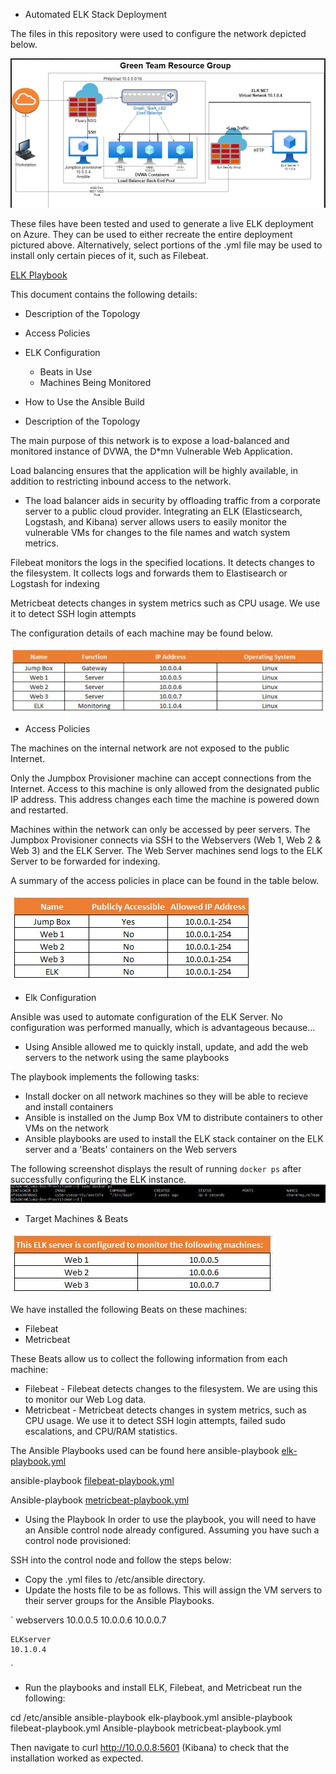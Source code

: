 ﻿* Automated ELK Stack Deployment


The files in this repository were used to configure the network depicted below.

<img src="https://github.com/pjglorioso/Cyber-Security-Project/blob/main/GreenTeamResourceELK%20Stack.JPG">

These files have been tested and used to generate a live ELK deployment on Azure. They can be used to either recreate the entire deployment pictured above. Alternatively, select portions of the .yml file may be used to install only certain pieces of it, such as Filebeat.


[ELK Playbook](https://github.com/pjglorioso/Cyber-Security-Project/blob/main/ELK%20PB.txt)


This document contains the following details:
* Description of the Topology
* Access Policies
* ELK Configuration
  * Beats in Use
  * Machines Being Monitored
* How to Use the Ansible Build




* Description of the Topology


The main purpose of this network is to expose a load-balanced and monitored instance of DVWA, the D*mn Vulnerable Web Application.


Load balancing ensures that the application will be highly available, in addition to restricting inbound access to the network.
- The load balancer aids in security by offloading traffic from a corporate server to a public cloud provider. 
Integrating an ELK (Elasticsearch, Logstash, and Kibana) server allows users to easily monitor the vulnerable VMs for changes to the file names and watch system metrics.


Filebeat monitors the logs in the specified locations. It detects changes to the filesystem. It collects logs and forwards them to Elastisearch or Logstash for indexing


Metricbeat detects changes in system metrics such as CPU usage. We use it to detect SSH login attempts


The configuration details of each machine may be found below.

<img src="https://github.com/pjglorioso/Cyber-Security-Project/blob/main/configurationDetailsofEachMachine.JPG">


* Access Policies


The machines on the internal network are not exposed to the public Internet. 


Only the Jumpbox Provisioner machine can accept connections from the Internet. Access to this machine is only allowed from the designated public IP address. This address changes each time the machine is powered down and restarted. 


Machines within the network can only be accessed by peer servers. The Jumpbox Provisioner connects via SSH to the Webservers (Web 1, Web 2 & Web 3) and the ELK Server. The Web Server machines send logs to the ELK Server to be forwarded for indexing.


A summary of the access policies in place can be found in the table below.
  
<img src="https://github.com/pjglorioso/Cyber-Security-Project/blob/main/AccessPolicyconfigImage.JPG">


*  Elk Configuration


Ansible was used to automate configuration of the ELK Server. No configuration was performed manually, which is advantageous because...
* Using Ansible allowed me to quickly install, update, and add the web servers to the network using the same playbooks


The playbook implements the following tasks:
* Install docker on all network machines so they will be able to recieve and install containers
* Ansible is installed on the Jump Box VM to distribute containers to other VMs on the network
* Ansible playbooks are used to install the ELK stack container on the ELK server and a 'Beats' containers on the Web servers


The following screenshot displays the result of running `docker ps` after successfully configuring the ELK instance.
<img src="https://github.com/pjglorioso/Cyber-Security-Project/blob/main/Screenshot%20of%20Docker%20ps.JPG">  

* Target Machines & Beats
<img src="https://github.com/pjglorioso/Cyber-Security-Project/blob/main/TargetMachinesForBeats.JPG">


We have installed the following Beats on these machines:


* Filebeat
* Metricbeat


These Beats allow us to collect the following information from each machine:


* Filebeat - Filebeat detects changes to the filesystem. We are using this to monitor our Web Log data.
* Metricbeat - Metricbeat detects changes in system metrics, such as CPU usage. We use it to detect SSH login attempts, failed sudo escalations, and CPU/RAM statistics.


The Ansible Playbooks used can be found here
ansible-playbook [elk-playbook.yml](https://github.com/pjglorioso/Cyber-Security-Project/blob/main/ELK%20PB.txt)

ansible-playbook [filebeat-playbook.yml](https://github.com/pjglorioso/Cyber-Security-Project/blob/main/Filebeat%20PB.txt)

Ansible-playbook [metricbeat-playbook.yml](https://github.com/pjglorioso/Cyber-Security-Project/blob/main/Metricbeat%20PB.txt)

* Using the Playbook
In order to use the playbook, you will need to have an Ansible control node already configured. Assuming you have such a control node provisioned: 


SSH into the control node and follow the steps below:
- Copy the .yml files to /etc/ansible directory.
- Update the hosts file to be as follows. This will assign the VM servers to their server groups for the Ansible Playbooks.


`
webservers
	10.0.0.5
	10.0.0.6
	10.0.0.7
	
	ELKserver
	10.1.0.4	
`
- Run the playbooks and install ELK, Filebeat, and Metricbeat run the following:


cd /etc/ansible
ansible-playbook elk-playbook.yml
ansible-playbook filebeat-playbook.yml
Ansible-playbook metricbeat-playbook.yml


Then navigate to curl http://10.0.0.8:5601 (Kibana) to check that the installation worked as expected. 

